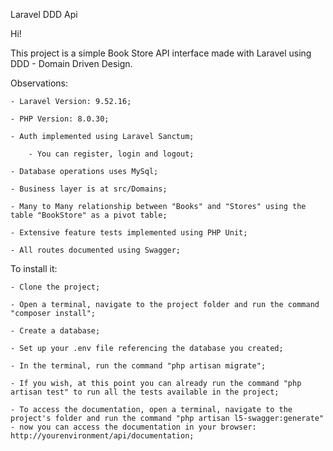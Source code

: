 Laravel DDD Api

Hi!

This project is a simple Book Store API interface made with Laravel using DDD - Domain Driven Design.

Observations:

    - Laravel Version: 9.52.16;
    
    - PHP Version: 8.0.30;
    
    - Auth implemented using Laravel Sanctum;
    
        - You can register, login and logout;
        
    - Database operations uses MySql;

    - Business layer is at src/Domains;
    
    - Many to Many relationship between "Books" and "Stores" using the table "BookStore" as a pivot table;
    
    - Extensive feature tests implemented using PHP Unit;

    - All routes documented using Swagger;
    
To install it:

    - Clone the project;

    - Open a terminal, navigate to the project folder and run the command "composer install";

    - Create a database;

    - Set up your .env file referencing the database you created;

    - In the terminal, run the command "php artisan migrate";

    - If you wish, at this point you can already run the command "php artisan test" to run all the tests available in the project;

    - To access the documentation, open a terminal, navigate to the project's folder and run the command "php artisan l5-swagger:generate" - now you can access the documentation in your browser: http://yourenvironment/api/documentation;
